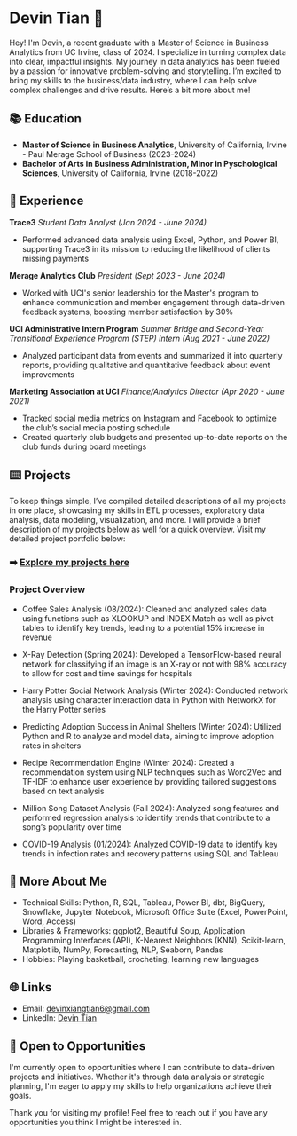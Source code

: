 # Devin Tian 👋

Hey! I'm Devin, a recent graduate with a Master of Science in Business Analytics from UC Irvine, class of 2024. I specialize in turning complex data into clear, impactful insights. My journey in data analytics has been fueled by a passion for innovative problem-solving and storytelling. I’m excited to bring my skills to the business/data industry, where I can help solve complex challenges and drive results. Here’s a bit more about me!

## 📚 Education
- **Master of Science in Business Analytics**, University of California, Irvine - Paul Merage School of Business (2023-2024)
- **Bachelor of Arts in Business Administration, Minor in Pyschological Sciences**, University of California, Irvine (2018-2022)

## 💼 Experience
**Trace3**
_Student Data Analyst (Jan 2024 - June 2024)_
- Performed advanced data analysis using Excel, Python, and Power BI, supporting Trace3 in its mission to reducing the likelihood of clients missing payments

**Merage Analytics Club**
_President (Sept 2023 - June 2024)_
- Worked with UCI's senior leadership for the Master's program to enhance communication and member engagement through data-driven feedback systems, boosting member satisfaction by 30%

**UCI Administrative Intern Program**
_Summer Bridge and Second-Year Transitional Experience Program (STEP) Intern (Aug 2021 - June 2022)_
- Analyzed participant data from events and summarized it into quarterly reports, providing qualitative and quantitative feedback about event improvements

**Marketing Association at UCI**
_Finance/Analytics Director (Apr 2020 - June 2021)_
- Tracked social media metrics on Instagram and Facebook to optimize the club’s social media posting schedule
- Created quarterly club budgets and presented up-to-date reports on the club funds during board meetings
  
## ⌨️ Projects
To keep things simple, I’ve compiled detailed descriptions of all my projects in one place, showcasing my skills in ETL processes, exploratory data analysis, data modeling, visualization, and more. I will provide a brief description of my projects below as well for a quick overview. Visit my detailed project portfolio below:
### ➡️ [Explore my projects here](https://github.com/DevinXTian/Portfolio-Overview)

### Project Overview
- Coffee Sales Analysis (08/2024): Cleaned and analyzed sales data using functions such as XLOOKUP and INDEX Match as well as pivot tables to identify key trends, leading to a potential 15% increase in revenue

- X-Ray Detection (Spring 2024): Developed a TensorFlow-based neural network for classifying if an image is an X-ray or not with 98% accuracy to allow for cost and time savings for hospitals

- Harry Potter Social Network Analysis (Winter 2024): Conducted network analysis using character interaction data in Python with NetworkX for the Harry Potter series

- Predicting Adoption Success in Animal Shelters (Winter 2024): Utilized Python and R to analyze and model data, aiming to improve adoption rates in shelters

- Recipe Recommendation Engine (Winter 2024): Created a recommendation system using NLP techniques such as Word2Vec and TF-IDF to enhance user experience by providing tailored suggestions based on text analysis

- Million Song Dataset Analysis (Fall 2024): Analyzed song features and performed regression analysis to identify trends that contribute to a song’s popularity over time

- COVID-19 Analysis (01/2024): Analyzed COVID-19 data to identify key trends in infection rates and recovery patterns using SQL and Tableau

## 🎉 More About Me
- Technical Skills: Python, R, SQL, Tableau, Power BI, dbt, BigQuery, Snowflake, Jupyter Notebook, Microsoft Office Suite (Excel, PowerPoint, Word, Access)
- Libraries & Frameworks: ggplot2, Beautiful Soup, Application Programming Interfaces (API), K-Nearest Neighbors (KNN), Scikit-learn, Matplotlib, NumPy, Forecasting, NLP, Seaborn, Pandas
- Hobbies: Playing basketball, crocheting, learning new languages

## 🌐 Links
- Email: devinxiangtian6@gmail.com
- LinkedIn: [Devin Tian](https://www.linkedin.com/in/devintian/)

## 📣 Open to Opportunities
I'm currently open to opportunities where I can contribute to data-driven projects and initiatives. Whether it's through data analysis or strategic planning, I'm eager to apply my skills to help organizations achieve their goals.

Thank you for visiting my profile! Feel free to reach out if you have any opportunities you think I might be interested in.
<!--
**DevinXTian/DevinXTian** is a ✨ _special_ ✨ repository because its `README.md` (this file) appears on your GitHub profile.

